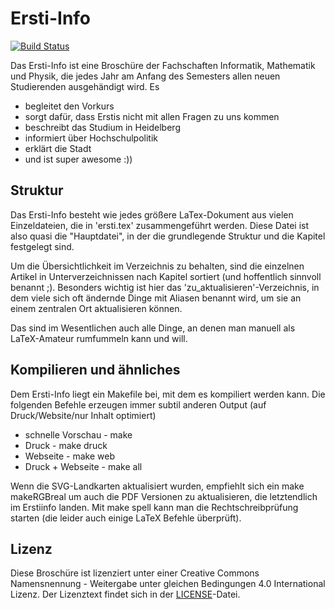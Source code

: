 # Ersti-Info

[![Build Status](https://travis-ci.org/FachschaftMathPhysInfo/Ersti-Info.svg?branch=master)](https://travis-ci.org/FachschaftMathPhysInfo/Ersti-Info)

Das Ersti-Info ist eine Broschüre der Fachschaften Informatik, Mathematik und Physik, die jedes Jahr
am Anfang des Semesters allen neuen Studierenden ausgehändigt wird. Es

   * begleitet den Vorkurs
   * sorgt dafür, dass Erstis nicht mit allen Fragen zu uns kommen
   * beschreibt das Studium in Heidelberg
   * informiert über Hochschulpolitik
   * erklärt die Stadt
   * und ist super awesome :))

## Struktur

Das Ersti-Info besteht wie jedes größere LaTex-Dokument aus vielen Einzeldateien, die in 'ersti.tex' zusammengeführt werden.
Diese Datei ist also quasi die "Hauptdatei", in der die grundlegende Struktur und die Kapitel festgelegt sind.

Um die Übersichtlichkeit im Verzeichnis zu behalten, sind die einzelnen Artikel in Unterverzeichnissen 
nach Kapitel sortiert (und hoffentlich sinnvoll benannt ;). Besonders wichtig ist hier das 'zu_aktualisieren'-Verzeichnis,
in dem viele sich oft ändernde Dinge mit Aliasen benannt wird, um sie an einem zentralen Ort aktualisieren können.

Das sind im Wesentlichen auch alle Dinge, an denen man manuell als LaTeX-Amateur rumfummeln kann und will.

## Kompilieren und ähnliches

Dem Ersti-Info liegt ein Makefile bei, mit dem es kompiliert werden kann. Die folgenden Befehle erzeugen
immer subtil anderen Output (auf Druck/Website/nur Inhalt optimiert)

   * schnelle Vorschau - make
   * Druck - make druck
   * Webseite - make web
   * Druck + Webseite - make all

Wenn die SVG-Landkarten aktualisiert wurden, empfiehlt sich ein make makeRGBreal um auch die PDF Versionen 
zu aktualisieren, die letztendlich im Erstiinfo landen. Mit make spell kann man die Rechtschreibprüfung
starten (die leider auch einige LaTeX Befehle überprüft). 

## Lizenz
Diese Broschüre ist lizenziert unter einer Creative Commons
Namensnennung - Weitergabe unter gleichen Bedingungen 4.0 International
Lizenz. Der Lizenztext findet sich in der [LICENSE](https://github.com/FachschaftMathPhys/Ersti-Info/blob/master/LICENSE.md)-Datei. 
